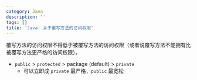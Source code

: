 ```yaml
---
category: Java
description: ''
tags: []
title: 'Java: 关于覆写方法的访问权限'
---
```


覆写方法的访问权限不得低于被覆写方法的访问权限（或者说覆写方法不能拥有比被覆写方法更严格的访问权限）。  

- `public` > `protected` > package (default) > `private`
  - 可以立即成 `private` 最严格，`public` 最宽松